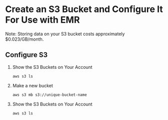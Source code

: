 # Create an S3 Bucket and Configure It For Use with EMR

Note: Storing data on your S3 bucket costs approximately $0.023/GB/month.

## Configure S3

1. Show the S3 Buckets on Your Account

   ```
   aws s3 ls
   ```

1. Make a new bucket

   ```
   aws s3 mb s3://unique-bucket-name
   ```

1. Show the S3 Buckets on Your Account

   ```
   aws s3 ls
   ```